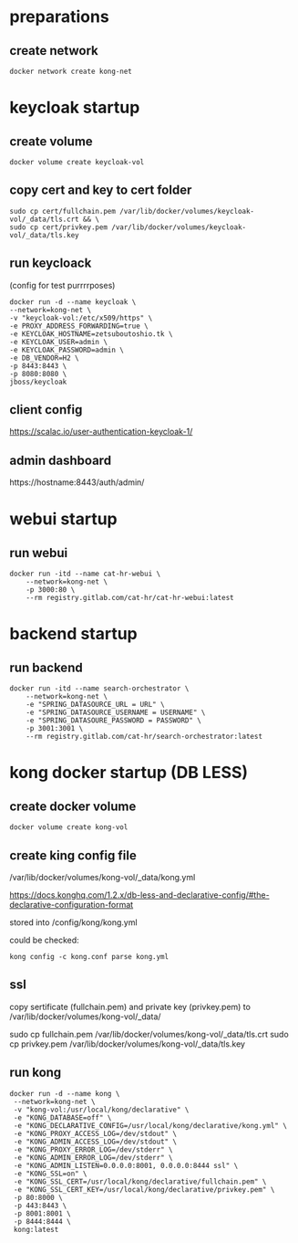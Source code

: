 # preparations
## create network
    docker network create kong-net

# keycloak startup
## create volume 
    docker volume create keycloak-vol
## copy cert and key to cert folder
    sudo cp cert/fullchain.pem /var/lib/docker/volumes/keycloak-vol/_data/tls.crt && \
    sudo cp cert/privkey.pem /var/lib/docker/volumes/keycloak-vol/_data/tls.key
## run keycloack
(config for test purrrrposes)

    docker run -d --name keycloak \
    --network=kong-net \
    -v "keycloak-vol:/etc/x509/https" \
    -e PROXY_ADDRESS_FORWARDING=true \
    -e KEYCLOAK_HOSTNAME=zetsuboutoshio.tk \
    -e KEYCLOAK_USER=admin \
    -e KEYCLOAK_PASSWORD=admin \
    -e DB_VENDOR=H2 \
    -p 8443:8443 \
    -p 8080:8080 \
    jboss/keycloak

## client config
https://scalac.io/user-authentication-keycloak-1/

## admin dashboard
https://hostname:8443/auth/admin/

# webui startup
## run webui
    docker run -itd --name cat-hr-webui \
        --network=kong-net \
        -p 3000:80 \
        --rm registry.gitlab.com/cat-hr/cat-hr-webui:latest

# backend startup
## run backend 

    docker run -itd --name search-orchestrator \
        --network=kong-net \
        -e "SPRING_DATASOURCE_URL = URL" \
        -e "SPRING_DATASOURCE_USERNAME = USERNAME" \
        -e "SPRING_DATASOURE_PASSWORD = PASSWORD" \
        -p 3001:3001 \
        --rm registry.gitlab.com/cat-hr/search-orchestrator:latest

# kong docker startup (DB LESS)
## create docker volume
    docker volume create kong-vol
## create king config file
/var/lib/docker/volumes/kong-vol/_data/kong.yml

https://docs.konghq.com/1.2.x/db-less-and-declarative-config/#the-declarative-configuration-format

stored into /config/kong/kong.yml

could be checked:
    
    kong config -c kong.conf parse kong.yml
## ssl

copy sertificate (fullchain.pem) and private key (privkey.pem) to /var/lib/docker/volumes/kong-vol/_data/

sudo cp fullchain.pem /var/lib/docker/volumes/kong-vol/_data/tls.crt
sudo cp privkey.pem /var/lib/docker/volumes/kong-vol/_data/tls.key

## run kong    
    docker run -d --name kong \
     --network=kong-net \
     -v "kong-vol:/usr/local/kong/declarative" \
     -e "KONG_DATABASE=off" \
     -e "KONG_DECLARATIVE_CONFIG=/usr/local/kong/declarative/kong.yml" \
     -e "KONG_PROXY_ACCESS_LOG=/dev/stdout" \
     -e "KONG_ADMIN_ACCESS_LOG=/dev/stdout" \
     -e "KONG_PROXY_ERROR_LOG=/dev/stderr" \
     -e "KONG_ADMIN_ERROR_LOG=/dev/stderr" \
     -e "KONG_ADMIN_LISTEN=0.0.0.0:8001, 0.0.0.0:8444 ssl" \
     -e "KONG_SSL=on" \
     -e "KONG_SSL_CERT=/usr/local/kong/declarative/fullchain.pem" \
     -e "KONG_SSL_CERT_KEY=/usr/local/kong/declarative/privkey.pem" \
     -p 80:8000 \
     -p 443:8443 \
     -p 8001:8001 \
     -p 8444:8444 \
     kong:latest